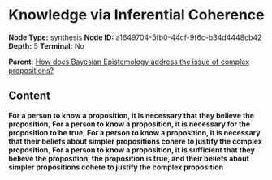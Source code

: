 # Knowledge via Inferential Coherence

**Node Type:** synthesis
**Node ID:** a1649704-5fb0-44cf-9f6c-b34d4448cb42
**Depth:** 5
**Terminal:** No

**Parent:** [How does Bayesian Epistemology address the issue of complex propositions?](how-does-bayesian-epistemology-address-the-issue-of-complex-propositions-antithesis-42341dc4-eacf-478c-9a48-7e478ce2c88b.md)

## Content

**For a person to know a proposition, it is necessary that they believe the proposition**, **For a person to know a proposition, it is necessary for the proposition to be true**, **For a person to know a proposition, it is necessary that their beliefs about simpler propositions cohere to justify the complex proposition**, **For a person to know a proposition, it is sufficient that they believe the proposition, the proposition is true, and their beliefs about simpler propositions cohere to justify the complex proposition**
